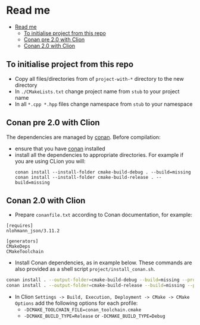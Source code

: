 # Read me

- [Read me](#read-me)
  - [To initialise project from this repo](#to-initialise-project-from-this-repo)
  - [Conan pre 2.0 with Clion](#conan-pre-20-with-clion)
  - [Conan 2.0 with Clion](#conan-20-with-clion)

## To initialise project from this repo

- Copy all files/directories from of `project-with-*` directory to the new directory
- In `./CMakeLists.txt` change project name from `stub` to your project name
- In all `*.cpp *.hpp` files change namespace from `stub` to your namespace

## Conan pre 2.0 with Clion

The dependencies are managed by [conan](https://conan.io). Before compilation:
- ensure that you have [conan](https://conan.io) installed
- install all the dependencies to appropriate directories. For example if you are using CLion you will:
  ```
  conan install --install-folder cmake-build-debug . --build=missing
  conan install --install-folder cmake-build-release . --build=missing
  ```

## Conan 2.0 with Clion

- Prepare `conanfile.txt` according to Conan documentation, for example:

```
[requires]
nlohmann_json/3.11.2

[generators]
CMakeDeps
CMakeToolchain
```

- Install Conan dependencies, as in example below. 
  These commands are also provided as a shell script `project/install_conan.sh`.

```sh
conan install . --output-folder=cmake-build-debug --build=missing --profile=debug
conan install . --output-folder=cmake-build-release --build=missing --profile=release
```

- In Clion `Settings -> Build, Execution, Deployment -> CMake -> CMake Options`
  add the following options for each profile:
  - `-DCMAKE_TOOLCHAIN_FILE=conan_toolchain.cmake`
  - `-DCMAKE_BUILD_TYPE=Release` or `-DCMAKE_BUILD_TYPE=Debug`
